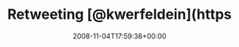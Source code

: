 ---
retweeted: false
source: <a href="http://twitter.com" rel="nofollow">Twitter Web Client</a>
entities:
  hashtags: []
  symbols: []
  user_mentions:
  - name: kwerfeldein
    screen_name: kwerfeldein
    indices:
    - '11'
    - '23'
    id_str: '428633'
    id: '428633'
  - name: Antonio Marques
    screen_name: ajlmarques
    indices:
    - '36'
    - '47'
    id_str: '14333377'
    id: '14333377'
  urls: []
display_text_range:
- '0'
- '105'
favorite_count: '0'
id_str: '989757659'
truncated: false
retweet_count: '0'
id: '989757659'
created_at: Tue Nov 04 17:59:38 +0000 2008
favorited: false
full_text: 'Retweeting [@kwerfeldein](https://twitter.com/kwerfeldein): Retweeting
  [@ajlmarques](https://twitter.com/ajlmarques): what mobile site is the best to follow
  election results?'
lang: en
tags:
- pesos:twitter
date: '2008-11-04T17:59:38+00:00'
src: https://twitter.com/bascht/status/989757659
original_url: https://twitter.com/bascht/status/989757659
type: twitter_tweet
text: 'Retweeting [@kwerfeldein](https://twitter.com/kwerfeldein): Retweeting [@ajlmarques](https://twitter.com/ajlmarques):
  what mobile site is the best to follow election results?'
title: Retweeting [@kwerfeldein](https

---